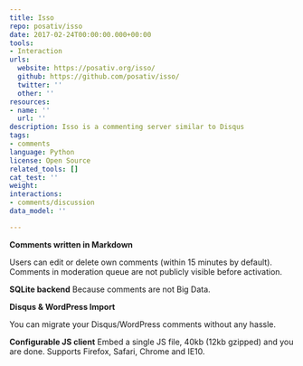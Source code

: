 ```yaml
---
title: Isso
repo: posativ/isso
date: 2017-02-24T00:00:00.000+00:00
tools:
- Interaction
urls:
  website: https://posativ.org/isso/
  github: https://github.com/posativ/isso/
  twitter: ''
  other: ''
resources:
- name: ''
  url: ''
description: Isso is a commenting server similar to Disqus
tags:
- comments
language: Python
license: Open Source
related_tools: []
cat_test: ''
weight: 
interactions:
- comments/discussion
data_model: ''

---
```

**Comments written in Markdown**

Users can edit or delete own comments (within 15 minutes by default).
Comments in moderation queue are not publicly visible before activation.

**SQLite backend**
Because comments are not Big Data.

**Disqus & WordPress Import**

You can migrate your Disqus/WordPress comments without any hassle.

**Configurable JS client**
Embed a single JS file, 40kb (12kb gzipped) and you are done.
Supports Firefox, Safari, Chrome and IE10.